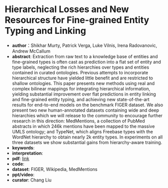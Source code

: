 # Hierarchical Losses and New Resources for Fine-grained Entity Typing and Linking
* **author**：Shikhar Murty, Patrick Verga, Luke Vilnis, Irena Radovanovic, Andrew McCallum
* **abstract**: Extraction from raw text to a knowledge base of entities and fine-grained types is often cast as prediction into a flat set of entity and type labels, neglecting the rich hierarchies over types and entities contained in curated ontologies. Previous attempts to incorporate hierarchical structure have yielded little benefit and are restricted to shallow ontologies. This paper presents new methods using real and complex bilinear mappings for integrating hierarchical information, yielding substantial improvement over flat predictions in entity linking and fine-grained entity typing, and achieving new state-of-the-art results for end-to-end models on the benchmark FIGER dataset. We also present two new human-annotated datasets containing wide and deep hierarchies which we will release to the community to encourage further research in this direction: MedMentions, a collection of PubMed abstracts in which 246k mentions have been mapped to the massive UMLS ontology; and TypeNet, which aligns Freebase types with the WordNet hierarchy to obtain nearly 2k entity types. In experiments on all three datasets we show substantial gains from hierarchy-aware training.
* **keywords**: 
* **interpretation**: 
* **pdf**:  [link](https://www.aclweb.org/anthology/P18-1010.pdf)
* **code**: 
* **dataset**: FIGER, Wikipedia, MedMentions
* **ppt/video**: 
* **curator**: Chang Liu
